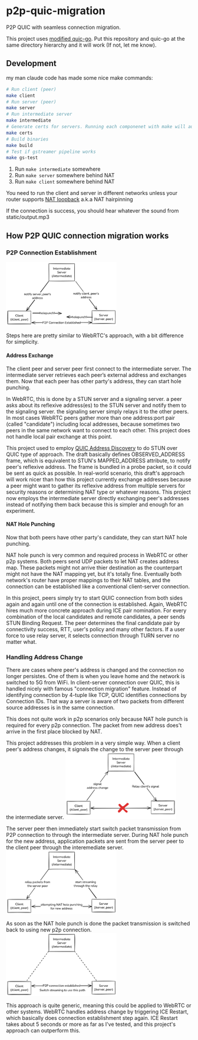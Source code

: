 # p2p-quic-migration
P2P QUIC with seamless connection migration.

This project uses [modified quic-go](https://github.com/kota-yata/quic-go). Put this repository and quic-go at the same directory hierarchy and it will work (If not, let me know).

## Development
my man claude code has made some nice make commands:
```bash
# Run client (peer)
make client
# Run server (peer)
make server
# Run intermediate server
make intermediate
# Generate certs for servers. Running each componenet with make will automatically run this beforehand
make certs
# Build binaries
make build
# Test if gstreamer pipeline works
make gs-test
```

1. Run `make intermediate` somewhere
2. Run `make server` somewhere behind NAT
3. Run `make client` somewhere behind NAT

You need to run the client and server in different networks unless your router supports [NAT loopback](https://nordvpn.com/cybersecurity/glossary/nat-loopback/) a.k.a NAT hairpinning

If the connection is success, you should hear whatever the sound from static/output.mp3

## How P2P QUIC connection migration works
### P2P Connection Establishment
<img src="./static/conn-establish.png" width="300"/>

Steps here are pretty similar to WebRTC's approach, with a bit difference for simplicity.

#### Address Exchange
The client peer and server peer first connect to the intermediate server. The intermediate server retrieves each peer’s external address and exchanges them. Now that each peer has other party's address, they can start hole punching.

In WebRTC, this is done by a STUN server and a signaling server. a peer asks about its reflexive address(es) to the STUN server and notify them to the signaling server. the signaling server simply relays it to the other peers. In most cases WebRTC peers gather more than one address:port pair (called "candidate") including local addresses, because sometimes two peers in the same network want to connect to each other. This project does not handle local pair exchange at this point.

This project used to employ [QUIC Address Discovery](https://www.ietf.org/archive/id/draft-seemann-quic-address-discovery-00.html) to do STUN over QUIC type of approach. The draft basically defines OBSERVED_ADDRESS frame, which is equivalent to STUN's MAPPED_ADDRESS attribute, to notify peer's reflexive address. The frame is bundled in a probe packet, so it could be sent as quick as possible. In real-world scenario, this draft's approach will work nicer than how this project currently exchange addresses because a peer might want to gather its reflexive address from multiple servers for security reasons or determining NAT type or whatever reasons. This project now employs the intermediate server directly exchanging peer's addresses instead of notifying them back because this is simpler and enough for an experiment.

#### NAT Hole Punching
Now that both peers have other party's candidate, they can start NAT hole punching.

NAT hole punch is very common and required process in WebRTC or other p2p systems. Both peers send UDP packets to let NAT creates address map. These packets might not arrive thier destination as the counterpart might not have the NAT mapping yet, but it's totally fine. Eventually both network's router have proper mappings to their NAT tables, and the connection can be established like a conventional client-server connection. 

In this project, peers simply try to start QUIC connection from both sides again and again until one of the connection is established. Again, WebRTC hires much more concrete approach during ICE pair nomination. For every combination of the local candidates and remote candidates, a peer sends STUN Binding Request. The peer determines the final candidate pair by connectivity success, RTT, user's policy and many other factors. If a user force to use relay server, it selects connection through TURN server no matter what.

### Handling Address Change
There are cases where peer's address is changed and the connection no longer persistes. One of them is when you leave home and the network is switched to 5G from WiFi. In client-server connection over QUIC, this is handled nicely with famous "connection migration" feature. Instead of identifying connection by 4-tuple like TCP, QUIC identifies connections by Connection IDs. That way a server is aware of two packets from different source addresses is in the same connection.

This does not quite work in p2p scenarios only because NAT hole punch is required for every p2p connection. The packet from new address does't arrive in the first place blocked by NAT.

This project addresses this problem in a very simple way. When a client peer's address changes, it signals the change to the server peer through the intermediate server. 
<img src="./static/network-change.png" width="300"/>

The server peer then immediately start switch packet transmission from P2P connection to through the intermediate server. During NAT hole punch for the new address, application packets are sent from the server peer to the client peer through the interemediate server.
<img src="./static/conn-switch.png" width="300"/>

As soon as the NAT hole punch is done the packet transmission is switched back to using new p2p connection.
<img src="./static/new-p2p.png" width="300"/>

This approach is quite generic, meaning this could be applied to WebRTC or other systems. WebRTC handles address change by triggering ICE Restart, which basically does connection establishment step again. ICE Restart takes about 5 seconds or more as far as I've tested, and this project's approach can outperform this.

